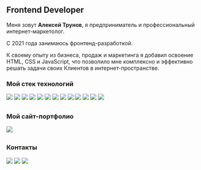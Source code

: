 ## Frontend Developer

Меня зовут **Алексей Трунов**, я предприниматель и профессиональный интернет-маркетолог.

С 2021 года занимаюсь фронтенд-разработкой.

К своему опыту из бизнеса, продаж и маркетинга я добавил освоение HTML, CSS и JavaScript, что позволило мне комплексно и эффективно решать задачи своих Клиентов в интернет-пространстве.

### Мой стек технологий

<img src="https://img.shields.io/badge/HTML-f2f2f2?style=for-the-badge&logo=HTML5&logoColor=E34F26"/> <img src="https://img.shields.io/badge/CSS-f2f2f2?style=for-the-badge&logo=CSS3&logoColor=1572B6"/> <img src="https://img.shields.io/badge/Bootstrap-f2f2f2?style=for-the-badge&logo=Bootstrap&logoColor=7952B3"/> <img src="https://img.shields.io/badge/JavaScript-f2f2f2?style=for-the-badge&logo=JavaScript&logoColor=ed7e31"/> <img src="https://img.shields.io/badge/jQuery-f2f2f2?style=for-the-badge&logo=jQuery&logoColor=0769AD"/> <img src="https://img.shields.io/badge/gulp-f2f2f2?style=for-the-badge&logo=gulp&logoColor=CF4647"/> <img src="https://img.shields.io/badge/Git-f2f2f2?style=for-the-badge&logo=Git&logoColor=F05032"/> <img src="https://img.shields.io/badge/GitHub-f2f2f2?style=for-the-badge&logo=GitHub&logoColor=181717"/> <img src="https://img.shields.io/badge/WordPress-f2f2f2?style=for-the-badge&logo=WordPress&logoColor=21759B"/> <img src="https://img.shields.io/badge/Figma-f2f2f2?style=for-the-badge&logo=Figma&logoColor=F24E1E"/> <img src="https://img.shields.io/badge/Photoshop-f2f2f2?style=for-the-badge&logo=AdobePhotoshop&logoColor=31A8FF"/> <img src="https://img.shields.io/badge/Illustrator-f2f2f2?style=for-the-badge&logo=AdobeIllustrator&logoColor=FF9A00"/> <img src="https://img.shields.io/badge/Google Ads-f2f2f2?style=for-the-badge&logo=Google Ads&logoColor=#4285F4"/>

##
### Мой сайт-портфолио

[<img src="https://img.shields.io/badge/truenow.ru-ffffff?style=for-the-badge&logo=ArcGIS=#26A5E4"/>](https://truenow.ru)

##
### Контакты

[<img src="https://img.shields.io/badge/Telegram-ffffff?style=for-the-badge&logo=Telegram&logoColor=#26A5E4"/>](https://t.me/trunov_alexey)
[<img src="https://img.shields.io/badge/Instagram-ffffff?style=for-the-badge&logo=Instagram&logoColor=#E4405F"/>](https://www.instagram.com/trunov_alexey/)
[<img src="https://img.shields.io/badge/VK-ffffff?style=for-the-badge&logo=VK&logoColor=0077FF"/>](https://vk.com/trunov_alexey)
